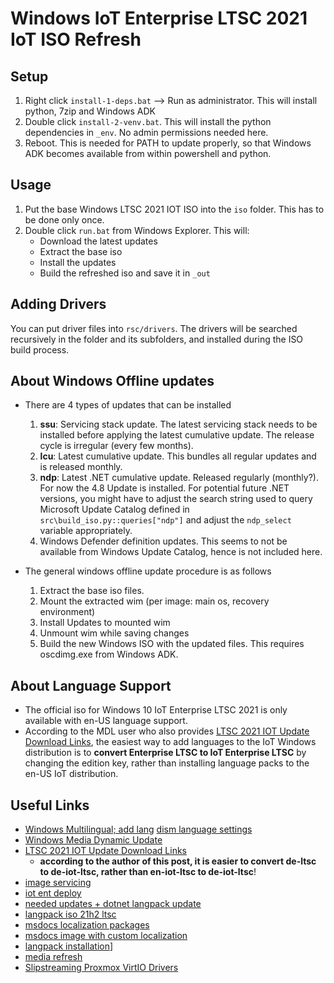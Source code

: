 # Windows IoT Enterprise LTSC 2021 IoT ISO Refresh

## Setup

1. Right click `install-1-deps.bat` --> Run as administrator. This will install python, 7zip and Windows ADK
2. Double click `install-2-venv.bat`. This will install the python dependencies in `_env`. No admin permissions needed here.
3. Reboot. This is needed for PATH to update properly, so that Windows ADK becomes available from within powershell and python.

## Usage

1. Put the base Windows LTSC 2021 IOT ISO into the `iso` folder. This has to be done only once.
2. Double click `run.bat` from Windows Explorer. This will:
    - Download the latest updates
    - Extract the base iso
    - Install the updates
    - Build the refreshed iso and save it in `_out`

## Adding Drivers

You can put driver files into `rsc/drivers`. The drivers will be searched recursively in the folder and its subfolders, and installed during the ISO build process.

## About Windows Offline updates

- There are 4 types of updates that can be installed
    1. **ssu**: Servicing stack update. The latest servicing stack needs to be installed before applying the latest cumulative update. The release cycle is irregular (every few months).
    2. **lcu**: Latest cumulative update. This bundles all regular updates and is released monthly.
    3. **ndp**: Latest .NET cumulative update. Released regularly (monthly?). For now the 4.8 Update is installed. For potential future .NET versions, you might have to adjust the search string used to query Microsoft Update Catalog defined in `src\build_iso.py::queries["ndp"]` and adjust the `ndp_select` variable appropriately.
    4. Windows Defender definition updates. This seems to not be available from Windows Update Catalog, hence is not included here.

- The general windows offline update procedure is as follows
    1. Extract the base iso files.
    2. Mount the extracted wim (per image: main os, recovery environment)
    3. Install Updates to mounted wim
    4. Unmount wim while saving changes
    5. Build the new Windows ISO with the updated files. This requires oscdimg.exe from Windows ADK.

## About Language Support

- The official iso for Windows 10 IoT Enterprise LTSC 2021 is only available with en-US language support.
- According to the MDL user who also provides [LTSC 2021 IOT Update Download Links](https://forums.mydigitallife.net/threads/discussion-windows-10-final-build-19041-19045-pc-20h1-22h2-vb_release.80763/page-16#post-1571109), the easiest way to add languages to the IoT Windows distribution is to **convert Enterprise LTSC to IoT Enterprise LTSC** by changing the edition key, rather than installing language packs to the en-US IoT distribution.

## Useful Links

- [Windows Multilingual; add lang](https://learn.microsoft.com/en-us/windows-hardware/manufacture/desktop/add-multilingual-support-to-windows-setup?view=windows-11#step-4-add-language-packs-to-the-windows-image)
[dism language settings](https://learn.microsoft.com/de-de/windows-hardware/manufacture/desktop/dism-languages-and-international-servicing-command-line-options?view=windows-11)
- [Windows Media Dynamic Update](https://learn.microsoft.com/de-de/windows/deployment/update/media-dynamic-update)
- [LTSC 2021 IOT Update Download Links](https://forums.mydigitallife.net/threads/discussion-windows-10-final-build-19041-19045-pc-20h1-22h2-vb_release.80763/page-16#post-1571109)
  - **according to the author of this post, it is easier to convert de-ltsc to de-iot-ltsc, rather than en-iot-ltsc to de-iot-ltsc**!
- [image servicing](https://learn.microsoft.com/en-us/windows-hardware/manufacture/desktop/servicing-the-image-with-windows-updates-sxs?view=windows-10)
- [iot ent deploy](https://github.com/ms-iot/windows-iotent-deploy)
- [needed updates + dotnet langpack update](https://forums.mydigitallife.net/threads/discussion-windows-10-enterprise-iot-enterprise-n-ltsc-2021.84509/page-203#post-1843620)
- [langpack iso 21h2 ltsc](https://forums.mydigitallife.net/threads/discussion-windows-10-enterprise-iot-enterprise-n-ltsc-2021.84509/page-193#post-1825828)
- [msdocs localization packages](https://learn.microsoft.com/en-us/windows-365/enterprise/provide-localized-windows-experience)
- [msdocs image with custom localization](https://learn.microsoft.com/en-us/windows-365/enterprise/create-custom-image-languages)
- [langpack installation](https://learn.microsoft.com/en-us/azure/virtual-desktop/language-packs)]
- [media refresh](https://learn.microsoft.com/de-de/windows/iot/iot-enterprise/deployment/media-refresh)
- [Slipstreaming Proxmox VirtIO Drivers](https://github.com/Zer0CoolX/proxmox-windows-slipstream-virtio-drivers/blob/master/README.md)